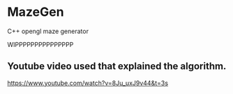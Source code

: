 # MazeGen
C++ opengl maze generator
 
 WIPPPPPPPPPPPPPPP

## Youtube video used that explained the algorithm.

https://www.youtube.com/watch?v=8Ju_uxJ9v44&t=3s
